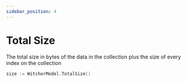 ```yaml
---
sidebar_position: 4
---
```


# Total Size

The total size in bytes of the data in the collection plus the size of every index on the collection

```go
size := WitcherModel.TotalSize()
```